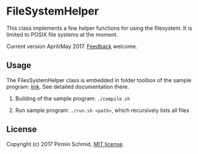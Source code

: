 FileSystemHelper
================

This class implements a few helper functions for using the filesystem.
It is limited to POSIX file systems at the moment.

Current version April/May 2017.  [Feedback][feedback] welcome.


Usage
-----

The FilesSystemHelper class is embedded in folder toolbox of the sample program: [link][link]. See detailed documentation there.

1) Building of the sample program: ```./compile.sh```

2) Run sample program: ```./run.sh <path>```, which recursively lists all files


License
-------

Copyright (c) 2017 Pirmin Schmid, [MIT license][license].

[link]:https://github.com/pirminschmid/CppToolbox/tree/master/FileSystemHelper/src/SampleProgram/toolbox
[license]:LICENSE
[feedback]:mailto:mailbox@pirmin-schmid.ch?subject=FileSystemHelper
